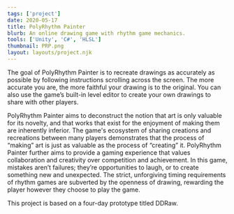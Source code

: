 ```yaml
---
tags: ['project']
date: 2020-05-17
title: PolyRhythm Painter
blurb: An online drawing game with rhythm game mechanics.
tools: ['Unity', 'C#', 'HLSL']
thumbnail: PRP.png
layout: layouts/project.njk
---
```

The goal of PolyRhythm Painter is to recreate drawings as accurately as possible by following instructions scrolling across the screen. The more accurate you are, the more faithful your drawing is to the original. You can also use the game’s built-in level editor to create your own drawings to share with other players.

PolyRhythm Painter aims to deconstruct the notion that art is only valuable for its novelty, and that works that exist for the enjoyment of making them are inherently inferior. The game's ecosystem of sharing creations and recreations between many players demonstrates that the process of “making” art is just as valuable as the process of “creating” it. PolyRhythm Painter further aims to provide a gaming experience that values collaboration and creativity over competition and achievement. In this game, mistakes aren’t failures; they’re opportunities to laugh, or to create something new and unexpected. The strict, unforgiving timing requirements of rhythm games are subverted by the openness of drawing, rewarding the player however they choose to play the game.

This project is based on a four-day prototype titled DDRaw.